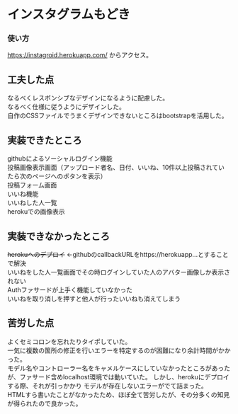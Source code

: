# インスタグラムもどき

### 使い方
https://instagroid.herokuapp.com/
からアクセス。

## 工夫した点
なるべくレスポンシブなデザインになるように配慮した。  
なるべく仕様に従うようにデザインした。  
自作のCSSファイルでうまくデザインできないところはbootstrapを活用した。

## 実装できたところ
githubによるソーシャルログイン機能  
投稿画像表示画面（アップロード者名、日付、いいね、10件以上投稿されていたら次のページへのボタンを表示）  
投稿フォーム画面  
いいね機能  
いいねした人一覧  
herokuでの画像表示

## 実装できなかったところ
~~herokuへのデプロイ~~ ←githubのcallbackURLをhttps://herokuapp...とすることで解決  
いいねをした人一覧画面でその時ログインしていた人のアバター画像しか表示されない  
Authファサードが上手く機能していなかった  
いいねを取り消しを押すと他人が行ったいいねも消えてしまう

## 苦労した点
よくセミコロンを忘れたりタイポしていた。  
一気に複数の箇所の修正を行いエラーを特定するのが困難になり余計時間がかかった。  
モデル名やコントローラー名をキャメルケースにしていなかったところがあったが、ファサード含めlocalhost環境では動いていた。
しかし、herokuにデプロイする際、それが引っかかり
モデルが存在しないエラーがでて詰まった。  
HTMLすら書いたことがなかったため、ほぼ全て苦労したが、その分多くの知見が得られたので良かった。
